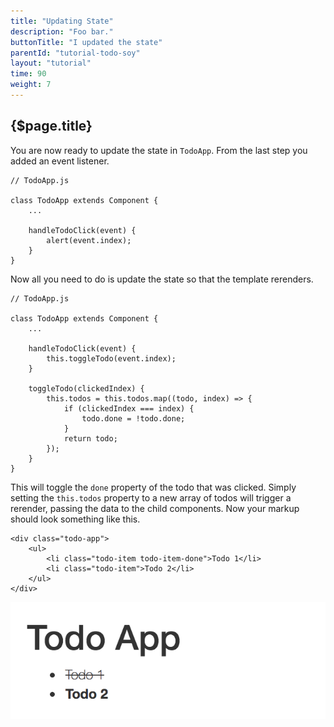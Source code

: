 ```yaml
---
title: "Updating State"
description: "Foo bar."
buttonTitle: "I updated the state"
parentId: "tutorial-todo-soy"
layout: "tutorial"
time: 90
weight: 7
---
```


## {$page.title}

You are now ready to update the state in `TodoApp`. From the last step you added
an event listener.

```text/javascript
// TodoApp.js

class TodoApp extends Component {
	...

	handleTodoClick(event) {
		alert(event.index);
	}
}
```

Now all you need to do is update the state so that the template rerenders.

```text/javascript
// TodoApp.js

class TodoApp extends Component {
	...

	handleTodoClick(event) {
		this.toggleTodo(event.index);
	}

	toggleTodo(clickedIndex) {
		this.todos = this.todos.map((todo, index) => {
			if (clickedIndex === index) {
				todo.done = !todo.done;
			}
			return todo;
		});
	}
}
```

This will toggle the `done` property of the todo that was clicked. Simply
setting the `this.todos` property to a new array of todos will trigger a
rerender, passing the data to the child components. Now your markup should look
something like this.

```text/xml
<div class="todo-app">
	<ul>
		<li class="todo-item todo-item-done">Todo 1</li>
		<li class="todo-item">Todo 2</li>
	</ul>
</div>
```

![Completed Todo](/images/tutorials/todo-app/completed_todo.png "Completed Todo")
